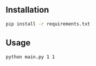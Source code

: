 ## Installation

```bash
pip install -r requirements.txt
```

## Usage

```bash
python main.py 1 1
```